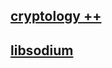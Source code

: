 ## [cryptology ++](https://github.com/weidai11/cryptopp)
## [libsodium](https://github.com/jedisct1/libsodium)
